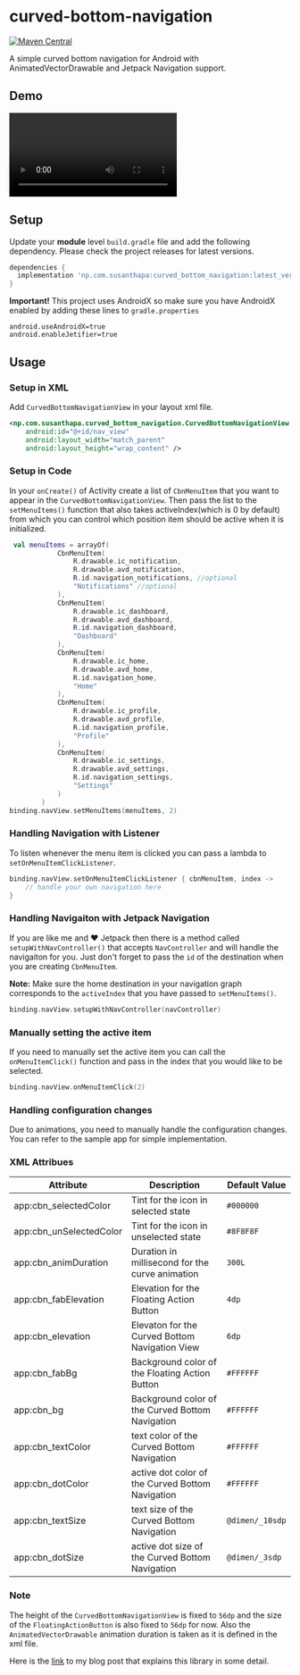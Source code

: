 # curved-bottom-navigation

[![Maven Central](https://maven-badges.herokuapp.com/maven-central/np.com.susanthapa/curved_bottom_navigation/badge.svg)](https://maven-badges.herokuapp.com/maven-central/np.com.susanthapa/curved_bottom_navigation)

A simple curved bottom navigation for Android with AnimatedVectorDrawable and Jetpack Navigation support.

## Demo
<video src="https://github.com/user-attachments/assets/197f486b-1e0a-4dfc-b459-d5471579254b"></video>

## Setup
Update your **module** level `build.gradle` file and add the following dependency. Please check the project releases for latest versions.
```groovy
dependencies {
  implementation 'np.com.susanthapa:curved_bottom_navigation:latest_version'
}
```

**Important!** This project uses AndroidX so make sure you have AndroidX enabled by adding these lines to `gradle.properties`
```properties
android.useAndroidX=true
android.enableJetifier=true
```

## Usage

### Setup in XML
Add `CurvedBottomNavigationView` in your layout xml file.
```xml
<np.com.susanthapa.curved_bottom_navigation.CurvedBottomNavigationView
    android:id="@+id/nav_view"
    android:layout_width="match_parent"
    android:layout_height="wrap_content" />
```

### Setup in Code
In your `onCreate()` of Activity create a list of `CbnMenuItem` that you want to appear in the `CurvedBottomNavigationView`. Then pass the list to the `setMenuItems()` function that also takes activeIndex(which is 0 by default) from which you can control which position item should be active when it is initialized.
```kotlin
 val menuItems = arrayOf(
            CbnMenuItem(
                R.drawable.ic_notification,
                R.drawable.avd_notification,
                R.id.navigation_notifications, //optional
                "Notifications" //optional
            ),
            CbnMenuItem(
                R.drawable.ic_dashboard,
                R.drawable.avd_dashboard,
                R.id.navigation_dashboard,
                "Dashboard"
            ),
            CbnMenuItem(
                R.drawable.ic_home,
                R.drawable.avd_home,
                R.id.navigation_home,
                "Home"
            ),
            CbnMenuItem(
                R.drawable.ic_profile,
                R.drawable.avd_profile,
                R.id.navigation_profile,
                "Profile"
            ),
            CbnMenuItem(
                R.drawable.ic_settings,
                R.drawable.avd_settings,
                R.id.navigation_settings,
                "Settings"
            )
        )
binding.navView.setMenuItems(menuItems, 2)
```

### Handling Navigation with Listener
To listen whenever the menu item is clicked you can pass a lambda to `setOnMenuItemClickListener`.
```kotlin
binding.navView.setOnMenuItemClickListener { cbnMenuItem, index -> 
    // handle your own navigation here
}
```

### Handling Navigaiton with Jetpack Navigation
If you are like me and :heart: Jetpack then there is a method called `setupWithNavController()` that accepts `NavController` and will handle the navigaiton for you. Just don't forget to pass the `id` of the destination when you are creating `CbnMenuItem`.

**Note:** Make sure the home destination in your navigation graph corresponds to the `activeIndex` that you have passed to `setMenuItems()`.
```kotlin
binding.navView.setupWithNavController(navController)
```

### Manually setting the active item
If you need to manually set the active item you can call the `onMenuItemClick()` function and pass in the index that you would like to be selected.
```kotlin
binding.navView.onMenuItemClick(2)
```

### Handling configuration changes
Due to animations, you need to manually handle the configuration changes. You can refer to the sample app for simple implementation.

### XML Attribues
Attribute | Description | Default Value
--------- | ----------- | -------------
app:cbn_selectedColor | Tint for the icon in selected state | `#000000`
app:cbn_unSelectedColor | Tint for the icon in unselected state | `#8F8F8F`
app:cbn_animDuration | Duration in millisecond for the curve animation | `300L`
app:cbn_fabElevation | Elevation for the Floating Action Button | `4dp`
app:cbn_elevation | Elevaton for the Curved Bottom Navigation View | `6dp`
app:cbn_fabBg | Background color of the Floating Action Button | `#FFFFFF`
app:cbn_bg | Background color of the Curved Bottom Navigation | `#FFFFFF`
app:cbn_textColor | text color of the Curved Bottom Navigation | `#FFFFFF`
app:cbn_dotColor | active dot color of the Curved Bottom Navigation | `#FFFFFF`
app:cbn_textSize | text size of the Curved Bottom Navigation | `@dimen/_10sdp`
app:cbn_dotSize | active dot size of the Curved Bottom Navigation | `@dimen/_3sdp`

### Note
The height of the `CurvedBottomNavigationView` is fixed to `56dp` and the size of the `FloatingActionButton` is also fixed to `56dp` for now.
Also the `AnimatedVectorDrawable` animation duration is taken as it is defined in the xml file.

Here is the [link](https://medium.com/@susuthapa19961227/curved-cut-out-bottom-navigation-with-animation-in-android-c630c867958c) to my blog post that explains this library in some detail. 
